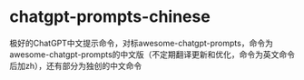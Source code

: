 # chatgpt-prompts-chinese
极好的ChatGPT中文提示命令，对标awesome-chatgpt-prompts，命令为awesome-chatgpt-prompts的中文版（不定期翻译更新和优化，命令为英文命令后加zh），还有部分为独创的中文命令
